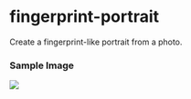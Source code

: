 fingerprint-portrait
====================

Create a fingerprint-like portrait from a photo.

### Sample Image

![](http://f.cl.ly/items/3W1y3f2M3o1s1o121Y2b/composition-8-31-15-44-14.jpg)